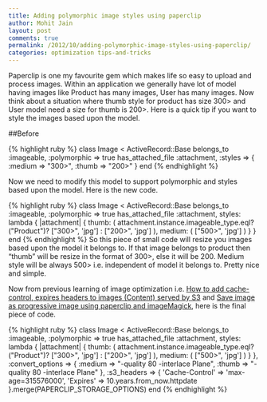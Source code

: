 ```yaml
---
title: Adding polymorphic image styles using paperclip
author: Mohit Jain
layout: post
comments: true
permalink: /2012/10/adding-polymorphic-image-styles-using-paperclip/
categories: optimization tips-and-tricks
---
```


Paperclip is one my favourite gem which makes life so easy to upload and process images. Within an application we generally have lot of model having images like Product has many images, User has many images. Now think about a situation where thumb style for product has size 300> and User model need a size for thumb is 200>. Here is a quick tip if you want to style the images based upon the model.

##Before

{% highlight ruby %}
class Image < ActiveRecord::Base
   belongs_to :imageable, :polymorphic => true
   has_attached_file :attachment, :styles => { :medium => "300>", :thumb => "200>" }
end
{% endhighlight %}

Now we need to modify this model to support polymorphic and styles based upon the model. Here is the new code.

{% highlight ruby %}
class Image < ActiveRecord::Base
  belongs_to :imageable, :polymorphic => true
  has_attached_file :attachment, styles: lambda {
    |attachment| {
      thumb: (
        attachment.instance.imageable_type.eql?("Product")? ["300>", 'jpg'] :  ["200>", 'jpg']
      ),
      medium: (
       ["500>", 'jpg']
      )
    }
  }
end
{% endhighlight %}
So this piece of small code will resize you images based upon the model it belongs to. If that image belongs to product then “thumb” will be resize in the format of 300>, else it will be 200. Medium style will be always 500> i.e. independent of model it belongs to. Pretty nice and simple.

Now from previous learning of image optimization i.e. [How to add cache-control, expires headers to images (Content) served by S3][1] and [Save image as progressive image using paperclip and imageMagick][2], here is the final piece of code.


 [1]: http://www.codebeerstartups.com/how-to-add-cache-control-expires-headers-to-images-content-served-by-s3/
 [2]: http://www.codebeerstartups.com/save-image-as-progressive-image-using-paperclip-and-imagemagick/

{% highlight ruby %}
class Image < ActiveRecord::Base
belongs_to :imageable, :polymorphic => true
has_attached_file :attachment, styles: lambda {
    |attachment| {
      thumb: (
        attachment.instance.imageable_type.eql?("Product")? ["300>", 'jpg'] :  ["200>", 'jpg']
      ),
      medium: (
       ["500>", 'jpg']
      )
    }
  },
  :convert_options => {
    :medium => "-quality 80 -interlace Plane",
    :thumb => "-quality 80 -interlace Plane"
  },
  :s3_headers => { 'Cache-Control' => 'max-age=315576000', 'Expires' => 10.years.from_now.httpdate }.merge(PAPERCLIP_STORAGE_OPTIONS)
end
{% endhighlight %}
